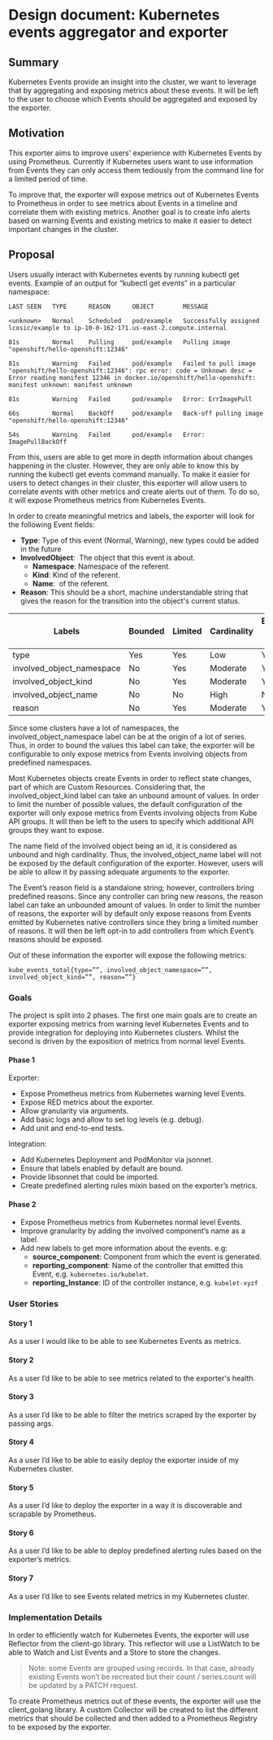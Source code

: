 # Design document: Kubernetes events aggregator and exporter

## Summary

Kubernetes Events provide an insight into the cluster, we want to leverage that
by aggregating and exposing metrics about these events. It will be left to the
user to choose which Events should be aggregated and exposed by the exporter.

## Motivation

This exporter aims to improve users' experience with Kubernetes Events by using
Prometheus. Currently if Kubernetes users want to use information from Events
they can only access them tediously from the command line for a limited period
of time.

To improve that, the exporter will expose metrics out of Kubernetes Events to
Prometheus in order to see metrics about Events in a timeline and correlate
them with existing metrics. Another goal is to create info alerts based on
warning Events and existing metrics to make it easier to detect important
changes in the cluster.

## Proposal

Users usually interact with Kubernetes events by running kubectl get events.
Example of an output for “kubectl get events” in a particular namespace: 

```
LAST SEEN   TYPE      REASON      OBJECT        MESSAGE

<unknown>   Normal    Scheduled   pod/example   Successfully assigned lcosic/example to ip-10-0-162-171.us-east-2.compute.internal

81s         Normal    Pulling     pod/example   Pulling image "openshift/hello-openshift:12346"

81s         Warning   Failed      pod/example   Failed to pull image "openshift/hello-openshift:12346": rpc error: code = Unknown desc = Error reading manifest 12346 in docker.io/openshift/hello-openshift: manifest unknown: manifest unknown

81s         Warning   Failed      pod/example   Error: ErrImagePull

66s         Normal    BackOff     pod/example   Back-off pulling image "openshift/hello-openshift:12346"

54s         Warning   Failed      pod/example   Error: ImagePullBackOff
```

From this, users are able to get more in depth information about changes
happening in the cluster. However, they are only able to know this by running
the kubectl get events command manually. To make it easier for users to detect
changes in their cluster, this exporter will allow users to correlate events
with other metrics and create alerts out of them. To do so, it will expose
Prometheus metrics from Kubernetes Events.

In order to create meaningful metrics and labels, the exporter will look for
the following Event fields:

- **Type**: Type of this event (Normal, Warning), new types could be added in
            the future
- **InvolvedObject**:  The object that this event is about.
    - **Namespace**: Namespace of the referent.
    - **Kind**: Kind of the referent.
    - **Name**:  of the referent.
- **Reason**: This should be a short, machine understandable string that gives
              the reason for the transition into the object's current status.

| Labels                    | Bounded | Limited | Cardinality | Exposed by default |
|---------------------------|---------|---------|-------------|--------------------|
| type                      | Yes     | Yes     | Low         | Yes                |
| involved_object_namespace | No      | Yes     | Moderate    | Yes                |
| involved_object_kind      | No      | Yes     | Moderate    | Yes                |
| involved_object_name      | No      | No      | High        | No                 |
| reason                    | No      | Yes     | Moderate    | Yes                |

Since some clusters have a lot of namespaces, the involved_object_namespace
label can be at the origin of a lot of series. Thus, in order to bound the
values this label can take, the exporter will be configurable to only expose
metrics from Events involving objects from predefined namespaces.

Most Kubernetes objects create Events in order to reflect state changes, part
of which are Custom Resources. Considering that, the involved_object_kind label
can take an unbound amount of values. In order to limit the number of possible
values, the default configuration of the exporter will only expose metrics from
Events involving objects from Kube API groups. It will then be left to the
users to specify which additional API groups they want to expose.

The name field of the involved object being an id, it is considered as unbound
and high cardinality. Thus, the involved_object_name label will not be exposed
by the default configuration of the exporter. However, users will be able to
allow it by passing adequate arguments to the exporter.

The Event’s reason field is a standalone string; however, controllers bring
predefined reasons. Since any controller can bring new reasons, the reason
label can take an unbounded amount of values. In order to limit the number of
reasons, the exporter will by default only expose reasons from Events emitted
by Kubernetes native controllers since they bring a limited number of reasons.
It will then be left opt-in to add controllers from which Event’s reasons
should be exposed.

Out of these information the exporter will expose the following metrics:

```
kube_events_total{type=””, involved_object_namespace=””, involved_object_kind=””, reason=””}
```

### Goals

The project is split into 2 phases. The first one main goals are to create
an exporter exposing metrics from warning level Kubernetes Events and to
provide integration for deploying into Kubernetes clusters. Whilst the second
is driven by the exposition of metrics from normal level Events.

#### Phase 1

Exporter:

- Expose Prometheus metrics from Kubernetes warning level Events.
- Expose RED metrics about the exporter.
- Allow granularity via arguments.
- Add basic logs and allow to set log levels (e.g. debug).
- Add unit and end-to-end tests.

Integration:

- Add Kubernetes Deployment and PodMonitor via jsonnet.
- Ensure that labels enabled by default are bound.
- Provide libsonnet that could be imported.
- Create predefined alerting rules mixin based on the exporter’s metrics.

#### Phase 2

- Expose Prometheus metrics from Kubernetes normal level Events.
- Improve granularity by adding the involved component’s name as a label.
- Add new labels to get more information about the events. e.g:
    - **source_component**: Component from which the event is generated.
    - **reporting_component**: Name of the controller that emitted this Event,
                               e.g. `kubernetes.io/kubelet`.
    - **reporting_Instance**: ID of the controller instance, e.g. `kubelet-xyzf`

### User Stories

#### Story 1

As a user I would like to be able to see Kubernetes Events as metrics.

#### Story 2

As a user I’d like to be able to see metrics related to the exporter's health.

#### Story 3

As a user I’d like to be able to filter the metrics scraped by the exporter by
passing args.

#### Story 4

As a user I’d like to be able to easily deploy the exporter inside of my
Kubernetes cluster.

#### Story 5

As a user I’d like to deploy the exporter in a way it is discoverable and
scrapable by Prometheus.

#### Story 6

As a user I’d like to be able to deploy predefined alerting rules based on the
exporter’s metrics.

#### Story 7

As a user I’d like to see Events related metrics in my Kubernetes cluster.

### Implementation Details

In order to efficiently watch for Kubernetes Events, the exporter will use
Reflector from the client-go library. This reflector will use a ListWatch to be
able to Watch and List Events and a Store to store the changes.

> Note: some Events are grouped using records. In that case, already existing
Events won’t be recreated but their count / series.count will be updated by a
PATCH request.

To create Prometheus metrics out of these events, the exporter will use the
client_golang library. A custom Collector will be created to list the different
metrics that should be collected and then added to a Prometheus Registry to be
exposed by the exporter.
